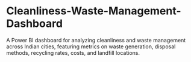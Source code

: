 # Cleanliness-Waste-Management-Dashboard
A Power BI dashboard for analyzing cleanliness and waste management across Indian cities, featuring metrics on waste generation, disposal methods, recycling rates, costs, and landfill locations.
